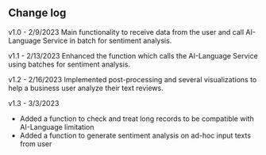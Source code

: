## Change log

v1.0 - 2/9/2023
Main functionality to receive data from the user and call AI-Language Service in batch for sentiment analysis.  

v1.1 - 2/13/2023
Enhanced the function which calls the AI-Language Service using batches for sentiment analysis.

v1.2 - 2/16/2023
Implemented post-processing and several visualizations to help a business user analyze their text reviews.

v1.3 - 3/3/2023
 - Added a function to check and treat long records to be compatible with AI-Language limitation 
 - Added a function to generate sentiment analysis on ad-hoc input texts from user
